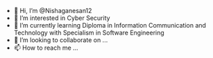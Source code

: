 - 👋 Hi, I’m @Nishaganesan12
- 👀 I’m interested in Cyber Security
- 🌱 I’m currently learning Diploma in Information Communication and Technology with Specialism in Software Engineering
- 💞️ I’m looking to collaborate on ...
- 📫 How to reach me ...

<!---
Nishaganesan12/Nishaganesan12 is a ✨ special ✨ repository because its `README.md` (this file) appears on your GitHub profile.
You can click the Preview link to take a look at your changes.
--->
